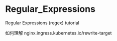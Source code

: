 # Regular_Expressions
Regular Expressions (regex) tutorial

如何理解 nginx.ingress.kubernetes.io/rewrite-target

